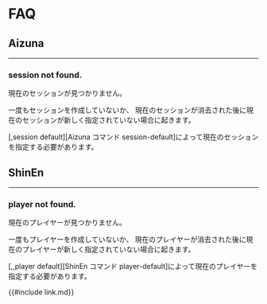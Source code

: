 # FAQ

## Aizuna

----
### session not found.
現在のセッションが見つかりません。

一度もセッションを作成していないか、
現在のセッションが消去された後に現在のセッションが新しく指定されていない場合に起きます。

[,session default][Aizuna コマンド session-default]によって現在のセッションを指定する必要があります。

## ShinEn

----
### player not found.
現在のプレイヤーが見つかりません。

一度もプレイヤーを作成していないか、
現在のプレイヤーが消去された後に現在のプレイヤーが新しく指定されていない場合に起きます。

[,,player default][ShinEn コマンド player-default]によって現在のプレイヤーを指定する必要があります。


{{#include link.md}}
